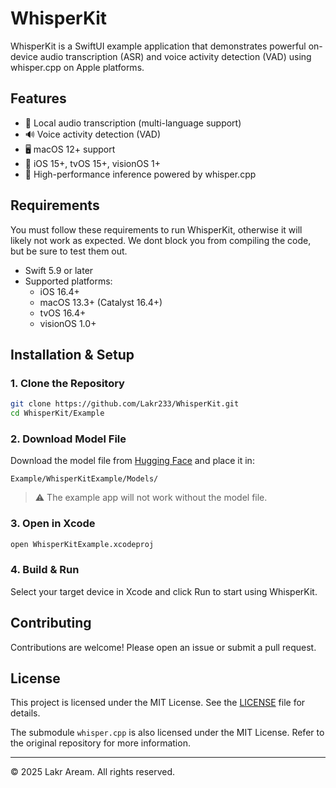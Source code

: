 # WhisperKit

WhisperKit is a SwiftUI example application that demonstrates powerful on-device audio transcription (ASR) and voice activity detection (VAD) using whisper.cpp on Apple platforms.

## Features

- 🎤 Local audio transcription (multi-language support)
- 🔊 Voice activity detection (VAD)
- 🖥️ macOS 12+ support
- 📱 iOS 15+, tvOS 15+, visionOS 1+
- 🧩 High-performance inference powered by whisper.cpp

## Requirements

You must follow these requirements to run WhisperKit, otherwise it will likely not work as expected. We dont block you from compiling the code, but be sure to test them out.

- Swift 5.9 or later
- Supported platforms:
  - iOS 16.4+
  - macOS 13.3+ (Catalyst 16.4+)
  - tvOS 16.4+ 
  - visionOS 1.0+

## Installation & Setup

### 1. Clone the Repository

```bash
git clone https://github.com/Lakr233/WhisperKit.git
cd WhisperKit/Example
```

### 2. Download Model File

Download the model file from [Hugging Face](https://huggingface.co/ggerganov/whisper.cpp/blob/main/ggml-large-v3-turbo-q8_0.bin) and place it in:

```
Example/WhisperKitExample/Models/
```

> ⚠️ The example app will not work without the model file.

### 3. Open in Xcode

```bash
open WhisperKitExample.xcodeproj
```

### 4. Build & Run

Select your target device in Xcode and click Run to start using WhisperKit.

## Contributing

Contributions are welcome! Please open an issue or submit a pull request.

## License

This project is licensed under the MIT License. See the [LICENSE](LICENSE) file for details.

The submodule `whisper.cpp` is also licensed under the MIT License. Refer to the original repository for more information.

---

©️ 2025 Lakr Aream. All rights reserved.
